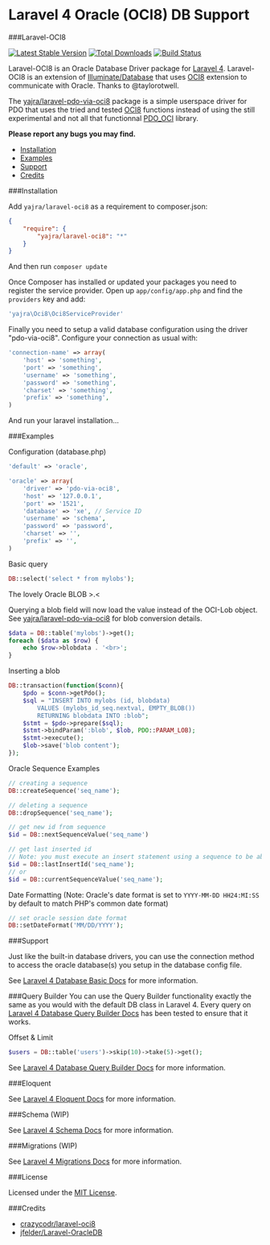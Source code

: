 # Laravel 4 Oracle (OCI8) DB Support

###Laravel-OCI8

[![Latest Stable Version](https://poser.pugx.org/yajra/laravel-oci8/v/stable.png)](https://packagist.org/packages/yajra/laravel-oci8) [![Total Downloads](https://poser.pugx.org/yajra/laravel-oci8/downloads.png)](https://packagist.org/packages/yajra/laravel-oci8) [![Build Status](https://travis-ci.org/yajra/laravel-oci8.png)](https://travis-ci.org/yajra/laravel-oci8)

Laravel-OCI8 is an Oracle Database Driver package for [Laravel 4](http://laravel.com/). Laravel-OCI8 is an extension of [Illuminate/Database](https://github.com/illuminate/database) that uses [OCI8](http://php.net/oci8) extension to communicate with Oracle. Thanks to @taylorotwell.

The [yajra/laravel-pdo-via-oci8](https://github.com/yajra/laravel-pdo-via-oci8) package is a simple userspace driver for PDO that uses the tried and
tested [OCI8](http://php.net/oci8) functions instead of using the still experimental and not all that functionnal
[PDO_OCI](http://www.php.net/manual/en/ref.pdo-oci.php) library.

**Please report any bugs you may find.**

- [Installation](#installation)
- [Examples](#examples)
- [Support](#support)
- [Credits](#credits)

###Installation

Add `yajra/laravel-oci8` as a requirement to composer.json:

```json
{
    "require": {
        "yajra/laravel-oci8": "*"
    }
}
```
And then run `composer update`

Once Composer has installed or updated your packages you need to register the service provider. Open up `app/config/app.php` and find the `providers` key and add:

```php
'yajra\Oci8\Oci8ServiceProvider'
```

Finally you need to setup a valid database configuration using the driver "pdo-via-oci8". Configure your connection as usual with:

```php
'connection-name' => array(
    'host' => 'something',
    'port' => 'something',
    'username' => 'something',
    'password' => 'something',
    'charset' => 'something',
    'prefix' => 'something',
)
```
And run your laravel installation...

###Examples

Configuration (database.php)
```php
'default' => 'oracle',

'oracle' => array(
    'driver' => 'pdo-via-oci8',
    'host' => '127.0.0.1',
    'port' => '1521',
    'database' => 'xe', // Service ID
    'username' => 'schema',
    'password' => 'password',
    'charset' => '',
    'prefix' => '',
)
```

Basic query
```php
DB::select('select * from mylobs');
```

The lovely Oracle BLOB >.<

Querying a blob field will now load the value instead of the OCI-Lob object. See [yajra/laravel-pdo-via-oci8](https://github.com/yajra/laravel-pdo-via-oci8) for blob conversion details.
```php
$data = DB::table('mylobs')->get();
foreach ($data as $row) {
    echo $row->blobdata . '<br>';
}
```
Inserting a blob
```php
DB::transaction(function($conn){
    $pdo = $conn->getPdo();
    $sql = "INSERT INTO mylobs (id, blobdata)
        VALUES (mylobs_id_seq.nextval, EMPTY_BLOB())
        RETURNING blobdata INTO :blob";
    $stmt = $pdo->prepare($sql);
    $stmt->bindParam(':blob', $lob, PDO::PARAM_LOB);
    $stmt->execute();
    $lob->save('blob content');
});
```

Oracle Sequence Examples
```php
// creating a sequence
DB::createSequence('seq_name');

// deleting a sequence
DB::dropSequence('seq_name');

// get new id from sequence
$id = DB::nextSequenceValue('seq_name')

// get last inserted id
// Note: you must execute an insert statement using a sequence to be able to use this function
$id = DB::lastInsertId('seq_name');
// or
$id = DB::currentSequenceValue('seq_name');

```

Date Formatting (Note: Oracle's date format is set to ```YYYY-MM-DD HH24:MI:SS``` by default to match PHP's common date format)
```php
// set oracle session date format
DB::setDateFormat('MM/DD/YYYY');
```

###Support

Just like the built-in database drivers, you can use the connection method to access the oracle database(s) you setup in the database config file.

See [Laravel 4 Database Basic Docs](http://four.laravel.com/docs/database) for more information.

###Query Builder
You can use the Query Builder functionality exactly the same as you would with the default DB class in Laravel 4.
Every query on [Laravel 4 Database Query Builder Docs](http://four.laravel.com/docs/queries) has been tested to ensure that it works.

Offset & Limit
```php
$users = DB::table('users')->skip(10)->take(5)->get();
```

See [Laravel 4 Database Query Builder Docs](http://four.laravel.com/docs/queries) for more information.

###Eloquent

See [Laravel 4 Eloquent Docs](http://four.laravel.com/docs/eloquent) for more information.

###Schema (WIP)

See [Laravel 4 Schema Docs](http://four.laravel.com/docs/schema) for more information.

###Migrations (WIP)

See [Laravel 4 Migrations Docs](http://four.laravel.com/docs/migrations) for more information.

###License

Licensed under the [MIT License](http://cheeaun.mit-license.org/).

###Credits

- [crazycodr/laravel-oci8](https://github.com/crazycodr/laravel-oci8)
- [jfelder/Laravel-OracleDB](https://github.com/jfelder/Laravel-OracleDB)
